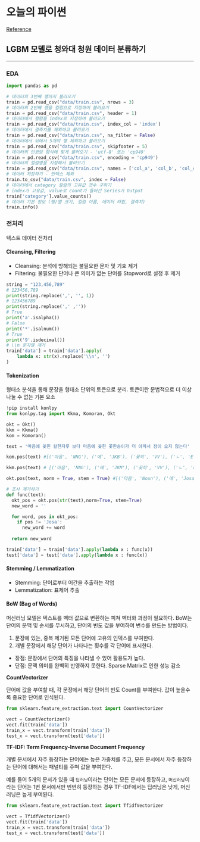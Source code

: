 # 오늘의 파이썬
[Reference](https://dacon.io/competitions/open/235698/overview/description)

## LGBM 모델로 청와대 청원 데이터 분류하기
---
### EDA

```python
import pandas as pd

# 데이터의 3번째 행까지 불러오기
train = pd.read_csv("data/train.csv", nrows = 3)
# 데이터의 2번째 행을 컬럼으로 지정하여 불러오기
train = pd.read_csv("data/train.csv", header = 1)
# 데이터에서 컬럼을 index로 지정하여 불러오기
train = pd.read_csv("data/train.csv", index_col = 'index')
# 데이터에서 결측치를 제외하고 불러오기
train = pd.read_csv("data/train.csv", na_filter = False)
# 데이터에서 뒤에서 5개의 행 제외하고 불러오기
train = pd.read_csv("data/train.csv", skipfooter = 5)
# 데이터의 인코딩 형식에 맞게 불러오기 - 'utf-8' 또는 'cp949'
train = pd.read_csv("data/train.csv", encoding = 'cp949')
# 데이터의 컬럼명을 지정해서 불러오기
train = pd.read_csv("data/train.csv", names = ['col_a', 'col_b', 'col_c'])
# 데이터 저장하기 - 인덱스 제외
train.to_csv("data/train.csv", index = False)
# 데이터에서 category 컬럼의 고유값 갯수 구하기
# index가 고유값, value로 count가 들어간 Series가 Output
train['category'].value_counts()
# 데이터 기본 정보 (행/열 크기, 컬럼 이름, 데이터 타입, 결측치)
train.info()
```

### 전처리
텍스트 데이터 전처리

#### Cleansing, Filtering
- Cleansing: 분석에 방해되는 불필요한 문자 및 기호 제거
- Filtering: 불필요한 단어나 큰 의미가 없는 단어를 Stopword로 설정 후 제거

```python
string = "123,456,789"
# 123456,789
print(string.replace(',', '', 1))
# 123456789 
print(string.replace(',' ,''))
# True
print('a'.isalpha())
# False
print('*'.isalnum())
# True
print('9'.isdecimal())
# \\n 문자열 제거
train['data'] = train['data'].apply(
    lambda x: str(x).replace('\\n', '')
)
```

#### Tokenization
형태소 분석을 통해 문장을 형태소 단위의 토큰으로 분리. 토큰이란 문법적으로 더 이상 나눌 수 없는 기본 요소

```python
!pip install konlpy
from konlpy.tag import Kkma, Komoran, Okt

okt = Okt()
kkm = Kkma()
kom = Komoran()

text = '마음에 꽂힌 칼한자루 보다 마음에 꽂힌 꽃한송이가 더 아파서 잠이 오지 않는다'

kom.pos(text) #[('마음', 'NNG'), ('에', 'JKB'), ('꽂히', 'VV'), ('ㄴ', 'ETM'), ('칼', 'NNG'), ('한자', 'NNP'), ('루', 'JKB'), ('보다', 'MAG'), ('마음', 'NNG'),('에', 'JKB'), ('꽂히', 'VV'), ('ㄴ', 'ETM'), ('꽃', 'NNG'), ('한송이', 'NNP'), ('가', 'JKS'), ('더', 'MAG'), ('아파서', 'NNP'), ('잠', 'NNG'), ('이', 'JKS'), ('오', 'VV'), ('지', 'EC'), ('않', 'VX'), ('는다', 'EC')]

kkm.pos(text) # [('마음', 'NNG'), ('에', 'JKM'), ('꽂히', 'VV'), ('ㄴ', 'ETD'), ('칼', 'NNG'), ('한자', 'NNG'), ('로', 'JKM'), ('보다', 'MAG'), ('마음', 'NNG'), ('에', 'JKM'), ('꽂히', 'VV'), ('ㄴ', 'ETD'), ('꽃', 'NNG'), ('한', 'MDN'), ('송이', 'NNG'), ('가', 'JKS'), ('더', 'MAG'), ('아프', 'VA'), ('아서', 'ECD'), ('잠', 'NNG'), ('이', 'JKS'), ('오', 'VV'), ('지', 'ECD'), ('않', 'VXV'), ('는', 'EPT'), ('다', 'EFN')]

okt.pos(text, norm = True, stem = True) #[('마음', 'Noun'), ('에', 'Josa'), ('꽂히다', 'Verb'), ('칼', 'Noun'), ('한', 'Determiner'), ('자루', 'Noun'), ('보다', 'Verb'), ('마음', 'Noun'), ('에', 'Josa'), ('꽂히다', 'Verb'), ('꽃', 'Noun'), ('한송이', 'Noun'), ('가', 'Josa'), ('더', 'Noun'), ('아프다', 'Adjective'), ('잠', 'Noun'), ('이', 'Josa'), ('오지', 'Noun'), ('않다', 'Verb')]

# 조사 제거하기
def func(text):
  okt_pos = okt.pos(str(text),norm=True, stem=True)
  new_word = ''

  for word, pos in okt_pos:
    if pos != 'Josa': 
      new_word += word
  
  return new_word

train['data'] = train['data'].apply(lambda x : func(x))
test['data'] = test['data'].apply(lambda x : func(x))
```

#### Stemming / Lemmatization
- Stemming: 단어로부터 어간을 추출하는 작업
- Lemmatization: 표제어 추출

#### BoW (Bag of Words)
머신러닝 모델은 텍스트를 벡터 값으로 변환하는 피쳐 벡터화 과정이 필요하다. BoW는 단어의 문맥 및 순서를 무시하고, 단어의 빈도 값을 부여하여 변수를 만드는 방법이다.
1. 문장에 있는, 중복 제거된 모든 단어에 고유의 인덱스를 부여한다.
2. 개별 문장에서 해당 단어가 나타나는 횟수를 각 단어에 표시한다.

- 장점: 문장에서 단어의 특징을 나타낼 수 있어 활용도가 높다.
- 단점: 문맥 의미를 완벽히 반영하지 못한다. Sparse Matrix로 인한 성능 감소

**CountVectorizer**

단어에 값을 부여할 때, 각 문장에서 해당 단어의 빈도 Count를 부여한다. 값이 높을수록 중요한 단어로 인식된다.

```python
from sklearn.feature_extraction.text import CountVectorizer

vect = CountVectorizer()
vect.fit(train['data'])
train_x = vect.transform(train['data'])
test_x = vect.transform(test['data'])
```

**TF-IDF: Term Frequency-Inverse Document Frequency**

개별 문서에서 자주 등장하는 단어에는 높은 가중치를 주고, 모든 문서에서 자주 등장하는 단어에 대해서는 패널티를 주며 값을 부여한다.

예를 들어 5개의 문서가 있을 때 `딥러닝`이라는 단어는 모든 문서에 등장하고, `머신러닝`이라는 단어는 1번 문서에서만 빈번히 등장하는 경우 TF-IDF에서는 딥러닝은 낮게, 머신러닝은 높게 부여된다.

```python
from sklearn.feature_extraction.text import TfidfVectorizer

vect = TfidfVectorizer()
vect.fit(train['data'])
train_x = vect.transform(train['data'])
test_x = vect.transform(test['data'])
```
